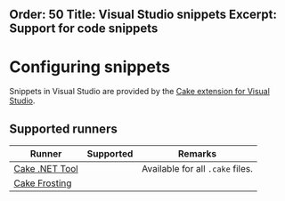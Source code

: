 Order: 50
Title: Visual Studio snippets
Excerpt: Support for code snippets
---

# Configuring snippets

Snippets in Visual Studio are provided by the [Cake extension for Visual Studio](https://marketplace.visualstudio.com/items?itemName=vs-publisher-1392591.CakeforVisualStudio).

## Supported runners

| Runner                           | Supported                                       | Remarks                                            |
|----------------------------------|-------------------------------------------------|----------------------------------------------------|
| [Cake .NET Tool]                 | <i class="fa fa-check" style="color:green"></i> | Available for all `.cake` files.                   |
| [Cake Frosting]                  | <i class="fa fa-times" style="color:red"></i>   |                                                    |

[Cake .NET Tool]: /docs/running-builds/runners/dotnet-tool
[Cake Frosting]: /docs/running-builds/runners/cake-frosting